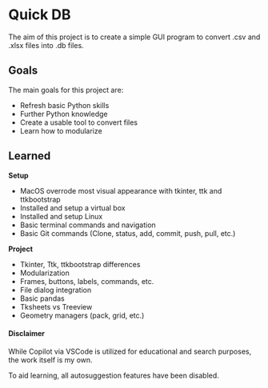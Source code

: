 # Quick DB
The aim of this project is to create a simple GUI program to convert .csv and .xlsx files into .db files.

## Goals
The main goals for this project are:
- Refresh basic Python skills
- Further Python knowledge
- Create a usable tool to convert files
- Learn how to modularize

## Learned
**Setup**
- MacOS overrode most visual appearance with tkinter, ttk and ttkbootstrap
- Installed and setup a virtual box
- Installed and setup Linux
- Basic terminal commands and navigation
- Basic Git commands (Clone, status, add, commit, push, pull, etc.)

**Project**
- Tkinter, Ttk, ttkbootstrap differences
- Modularization
- Frames, buttons, labels, commands, etc.
- File dialog integration
- Basic pandas
- Tksheets vs Treeview
- Geometry managers (pack, grid, etc.)


#### Disclaimer
While Copilot via VSCode is utilized for educational and search purposes, the work itself is my own.

To aid learning, all autosuggestion features have been disabled.
